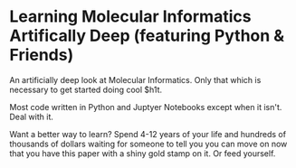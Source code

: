 # Learning Molecular Informatics Artifically Deep (featuring Python & Friends) 

An artificially deep look at Molecular Informatics. Only that which is necessary to get started doing cool $h1t. 

Most code written in Python and Juptyer Notebooks except when it isn't. Deal with it. 

Want a better way to learn? Spend 4-12 years of your life and hundreds of thousands of dollars waiting for someone to tell you you can move on now that you have this paper with a shiny gold stamp on it. Or feed yourself. 
